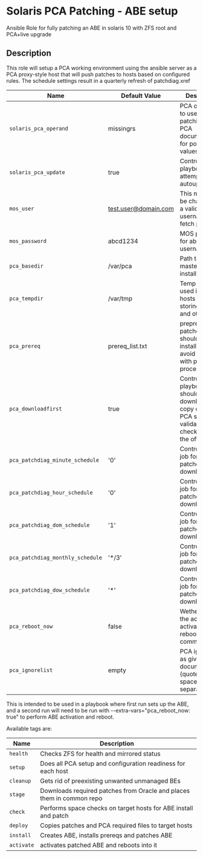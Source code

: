 # Solaris PCA Patching - ABE setup
Ansible Role for fully patching an ABE in solaris 10 with ZFS root and PCA+live upgrade

## Description

This role will setup a PCA working environment using the ansible server as a PCA proxy-style host that will push patches to hosts based on configured rules.
The schedule settings result in a quarterly refresh of patchdiag.xref

| Name           | Default Value | Description                        |
| -------------- | ------------- | -----------------------------------|
| `solaris_pca_operand` | missingrs | PCA operands to use for patching, see PCA documentation for possible values |
| `solaris_pca_update` | true | Controls if the playbook will attempt PCA autoupdate |
| `mos_user` | test.user@domain.com | This needs to be changed to a valid MOS username, to fetch patches |
| `mos_password` | abcd1234 | MOS password for above MOS username |
| `pca_basedir` | /var/pca | Path to ansible master pca installation/repo |
| `pca_tempdir` | /var/tmp | Temp dir to be used in target hosts for storing patches and other data |
| `pca_prereq` | prereq_list.txt | prepreq patches that should be installed to avoid issues with patching process |
| `pca_downloadfirst` | true | Controls if playbook should download a copy of the PCA script validated with checksum from the official site |
| `pca_patchdiag_minute_schedule` | '0' | Controls cron job for patchdiag.xref download |
| `pca_patchdiag_hour_schedule` | '0' | Controls cron job for patchdiag.xref download |
| `pca_patchdiag_dom_schedule` | '1' | Controls cron job for patchdiag.xref download |
| `pca_patchdiag_monthly_schedule` | '*/3' | Controls cron job for patchdiag.xref download |
| `pca_patchdiag_dow_schedule` | '*' | Controls cron job for patchdiag.xref download |
| `pca_reboot_now` | false | Wether to run the actual ABE activation and reboot commands |
| `pca_ignorelist` | empty | PCA ignore list, as given in PCA documentation (quote for space separated list |

This is intended to be used in a playbook where first run sets up the ABE, and a second run will need to be run with --extra-vars="pca_reboot_now: true" to perform ABE activation and reboot.

Available tags are:

| Name           | Description                   |
| -------------- | ----------------------------- |
| `health` | Checks ZFS for health and mirrored status |
| `setup` | Does all PCA setup and configuration readiness for each host |
| `cleanup` | Gets rid of preexisting unwanted unmanaged BEs |
| `stage` | Downloads required patches from Oracle and places them in common repo |
| `check` | Performs space checks on target hosts for ABE install and patch |
| `deploy` | Copies patches and PCA required files to target hosts |
| `install` | Creates ABE, installs prereqs and patches ABE |
| `activate` | activates patched ABE and reboots into it |
